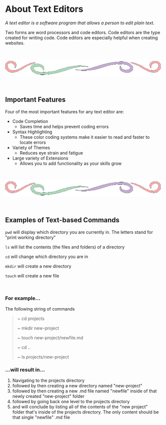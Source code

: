 # About Text Editors

*A text editor is a software program that allows a person to edit plain text.*

Two forms are word processors and code editors.  Code editors are the type created for writing code.  Code editors are especially helpful when creating websites.

<br>

![divider line](divider.gif)

<br>

## Important Features

Four of the most important features for any text editor are:

+ Code Completion
  + Saves time and helps prevent coding errors
+ Syntax Highlighting
  + These color coding systems make it easier to read and faster to locate errors
+ Variety of Themes
  + Reduces eye strain and fatigue
+ Large variety of Extensions
  + Allows you to add functionality as your skills grow

<br>

![divider line](divider.gif)

<br>

## Examples of Text-based Commands

`pwd` will display which directory you are currently in.  The letters stand for "print working directory"

`ls` will list the contents (the files and folders) of a directory

`cd` will change which directory you are in

`mkdir` will create a new directory

`touch` will create a new file

<br>

### For example...

The following string of commands
> ~ cd projects
>
> ~ mkdir new-project
>
> ~ touch new-project/newfile.md
>
> ~ cd ..
>
> ~ ls projects/new-project

### ...will result in...

1. Navigating to the projects directory
2. followed by then creating a new directory named "new-project"
3. followed by then creating a new .md file named "newfile" inside of that newly created "new-project" folder
4. followed by going back one level to the projects directory
5. and will conclude by listing all of the contents of the "new project" folder that's inside of the projects directory.  The only content should be that single "newfile" .md file
